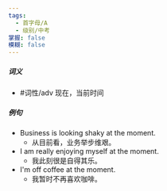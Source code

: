 ```yaml
---
tags:
  - 首字母/A
  - 级别/中考
掌握: false
模糊: false
---
```

##### 词义
- #词性/adv  现在，当前时间
##### 例句
- Business is looking shaky at the moment.
	- 从目前看，业务举步维艰。
- I am really enjoying myself at the moment.
	- 我此刻很是自得其乐。
- I'm off coffee at the moment.
	- 我暂时不再喜欢咖啡。